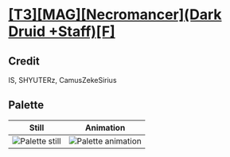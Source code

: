 # [\[T3\]\[MAG\]\[Necromancer\]\(Dark Druid +Staff\)\[F\]](../)

## Credit

IS, SHYUTERz, CamusZekeSirius
	
## Palette

| Still | Animation |
| :---: | :-------: |
| ![Palette still](./Palette_000.png) | ![Palette animation](./Palette.gif) |
